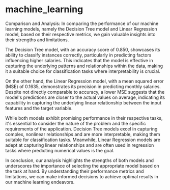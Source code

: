 # machine_learning

Comparison and Analysis:
In comparing the performance of our machine learning models, namely the Decision Tree model and Linear Regression model, based on their respective metrics, we gain valuable insights into their strengths and limitations.

The Decision Tree model, with an accuracy score of 0.850, showcases its ability to classify instances correctly, particularly in predicting factors influencing higher salaries. This indicates that the model is effective in capturing the underlying patterns and relationships within the data, making it a suitable choice for classification tasks where interpretability is crucial.

On the other hand, the Linear Regression model, with a mean squared error (MSE) of 0.1635, demonstrates its precision in predicting monthly salaries. Despite not directly comparable to accuracy, a lower MSE suggests that the model's predictions are closer to the actual values on average, indicating its capability in capturing the underlying linear relationship between the input features and the target variable.

While both models exhibit promising performance in their respective tasks, it's essential to consider the nature of the problem and the specific requirements of the application. Decision Tree models excel in capturing complex, nonlinear relationships and are more interpretable, making them suitable for classification tasks. Meanwhile, Linear Regression models are adept at capturing linear relationships and are often used in regression tasks where predicting numerical values is the goal.

In conclusion, our analysis highlights the strengths of both models and underscores the importance of selecting the appropriate model based on the task at hand. By understanding their performance metrics and limitations, we can make informed decisions to achieve optimal results in our machine learning endeavors.
